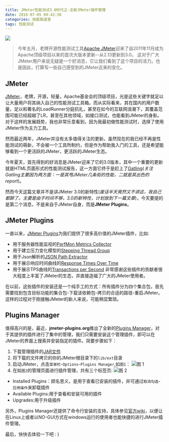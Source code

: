 ```yaml
---
title: JMeter性能测试3.0时代之-全新JMeter插件管理
date: 2016-07-05 09:42:56
categories: 技能锻造室
tags: 性能测试
---
```

![](http://ww1.sinaimg.cn/large/9bd9d3e2gw1f5otus8ya9j20b4099wfa.jpg)

> 今年五月，老牌开源性能测试工具[Apache JMeter](http://jmeter.apache.org/)迎来了自2011年11月成为Apache顶级项目以来的首次大版本更新--从2.13更新到3.0。
这对于广大JMeter用户来说无疑是一个好消息，它让我们看到了这个项目的活力。也是因此，打算写一些自己感受到的JMeter近来的变化。

<!-- more -->

## JMeter
[JMeter](http://jmeter.apache.org/)，老牌，开源，轻量，Apache基金会的顶级项目，光是这些关键字就足以让大量用户将其纳入自己的性能测试工具箱。而从实际看来，其在国内的用户数量，足以和著名的LoadRunner分庭抗礼，甚至在如今的互联网浪潮下，其覆盖范围可能已经超越了LR，甚至在其他领域，如接口测试，也能看到JMeter的身影。对于这样的发展趋势，我也非常乐意看到，因为我最初做性能测试时，选择了使用JMeter作为主力工具。

然而最近两年，JMeter并没有太多值得关注的更新。虽然现在的我已经不再是性能测试的萌新，不会被一个工具所制约，但是作为帮助我入门的工具，还是希望能够看到一个更活跃的JMeter，更活跃的JMeter生态。

今年夏天，首先得到的好消息是JMeter迎来了它的3.0版本，其中一个重要的更新就是HTML页面形式的性能测试报告，这一方面它终于是赶上了[Gatling](http://gatling.io/#/)(*关注Gatling主要因为两方面：一是其甩JMeter几条街的性能，二就是其出色的report*)。

然而今天这篇文章并不是讲JMeter 3.0的新特性(*废话半天竟然又不讲这，我自己都醉了。主要是由于时间不够，3.0的新特性，计划放到下一篇文章*)，今天要提的是第二个消息，不是来自于JMeter自身，而是**JMeter Plugins**。

## JMeter Plugins
一直以来，[JMeter Plugins](http://www.jmeter-plugins.org/)为我们提供了很多高价值的JMeter插件，比如:
- 用于服务器性能监视的[PerfMon Metrics Collector](http://jmeter-plugins.org/wiki/PerfMon)
- 用于建立压力变化模型的[Stepping Thread Group](http://jmeter-plugins.org/wiki/SteppingThreadGroup)
- 用于Json解析的[JSON Path Extractor](http://jmeter-plugins.org/wiki/JSONPathExtractor)
- 用于展示响应时间曲线的[Response Times Over Time](http://jmeter-plugins.org/wiki/ResponseTimesOverTime)
- 用于展示TPS曲线的[Transactions per Second](http://jmeter-plugins.org/wiki/TransactionsPerSecond)
非常感谢这些插件的贡献者很大程度上丰富了JMeter的生态，并直接造福了广大的JMeter使用者。

在以前，这些插件的安装还是一个纯手工的方式：所有插件分为四个集合包，首先需要找到包含目标功能的集合包-下载该依赖包-拷贝的合适的路径-重启JMeter。这样的过程对于刚接触JMeter的新人来说，可能稍显繁琐。

## Plugins Manager
值得高兴的是，最近，**jmeter-plugins.org**推出了全新的[Plugins Manager](http://www.jmeter-plugins.org/wiki/PluginsManager/)，对于其提供的插件进行了集中的管理，我们只需要安装这个管理插件，即可以在JMeter的界面上搜索并安装指定的插件。简要步骤如下：
1. 下载管理插件的[JAR文件](http://jmeter-plugins.org/get/)
2. 将下载的文件拷贝的你的JMeter根目录下的`lib/ext`目录
3. 启动JMeter，点击`菜单栏`-`Options`-`Plugins Manager`,如`图1`：
![图 1](http://ww1.sinaimg.cn/large/9bd9d3e2gw1f5otxp1yk8j20c908675n.jpg)
4. 在如`图2`的管理页面进行插件管理，共有三个标签页:
![图 2](http://ww2.sinaimg.cn/large/9bd9d3e2gw1f5otxpd97mj20hr07qjtn.jpg)
  - Installed Plugins：顾名思义，是用于查看已安装的插件，并可通过`取消勾选`-`应用操作`来卸载插件
  - Available Plugins:用于查看和安装可用的插件
  - Upgrades:用于升级插件

另外，Plugins Manager还提供了命令行安装的支持，具体参见[官方wiki](http://jmeter-plugins.org/wiki/PluginsManager/)，以便让在Linux上或者以NO-GUI方式在windows运行的使用者也能快捷的进行JMeter插件管理。

最后，快快去体验一下吧 : )